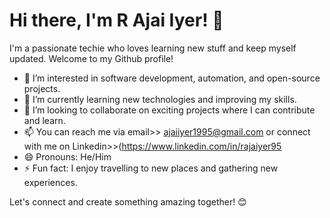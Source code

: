 # Hi there, I'm R Ajai Iyer! 👋

I'm a passionate techie who loves learning new stuff and keep myself updated. Welcome to my Github profile!

- 👀 I’m interested in software development, automation, and open-source projects.
- 🌱 I’m currently learning new technologies and improving my skills.
- 💞️ I’m looking to collaborate on exciting projects where I can contribute and learn.
- 📫 You can reach me via email>> ajaiiyer1995@gmail.com or connect with me on Linkedin>>(https://www.linkedin.com/in/rajaiyer95
- 😄 Pronouns: He/Him
- ⚡ Fun fact: I enjoy travelling to new places and gathering new experiences.

Let's connect and create something amazing together! 😊

<!---
ajaiiyer1995/ajaiiyer1995 is a ✨ special ✨ repository because its `README.md` (this file) appears on your GitHub profile.
You can click the Preview link to take a look at your changes.
--->
